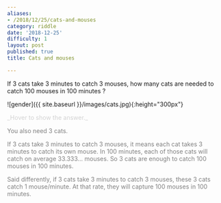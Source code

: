 ```yaml
---
aliases:
- /2018/12/25/cats-and-mouses
category: riddle
date: '2018-12-25'
difficulty: 1
layout: post
published: true
title: Cats and mouses

---
```


If 3 cats take 3 minutes to catch 3 mouses, how many cats are needed to catch 100 mouses in 100 minutes ?


![gender]({{ site.baseurl }}/images/cats.jpg){:height="300px"}

<div markdown="1" class='answer-title' style="color: lightgrey">_Hover to show the answer._
</div>
<div class='answer-wrapper'>
<div markdown="1" class='answer' style="color: grey">

You also need 3 cats. 

If 3 cats take 3 minutes to catch 3 mouses, it means each cat takes 3 minutes to catch its own mouse. 
In 100 minutes, each of those cats will catch on average 33.333... mouses. So 3 cats are enough to catch 100 mouses in 100 minutes.

Said differently, if 3 cats take 3 minutes to catch 3 mouses, these 3 cats catch 1 mouse/minute. 
At that rate, they will capture 100 mouses in 100 minutes.

</div>
</div>


